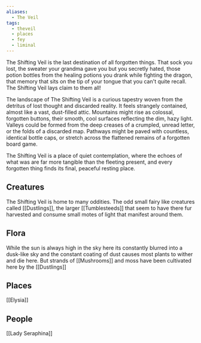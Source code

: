 ```yaml
---
aliases:
  - The Veil
tags:
  - theveil
  - places
  - fey
  - liminal
---
```

The Shifting Veil is the last destination of all forgotten things. That sock you lost, the sweater your grandma gave you but you secretly hated, those potion bottles from the healing potions you drank while fighting the dragon, that memory that sits on the tip of your tongue that you can't quite recall. The Shifting Veil lays claim to them all! 

The landscape of The Shifting Veil is a curious tapestry woven from the detritus of lost thought and discarded reality. It feels strangely contained, almost like a vast, dust-filled attic. Mountains might rise as colossal, forgotten buttons, their smooth, cool surfaces reflecting the dim, hazy light. Valleys could be formed from the deep creases of a crumpled, unread letter, or the folds of a discarded map. Pathways might be paved with countless, identical bottle caps, or stretch across the flattened remains of a forgotten board game.

The Shifting Veil is a place of quiet contemplation, where the echoes of what was are far more tangible than the fleeting present, and every forgotten thing finds its final, peaceful resting place.

## Creatures
The Shifting Veil is home to many oddities. The odd small fairy like creatures called [[Dustlings]], the larger [[Tumblesteeds]] that seem to have there fur harvested and consume small motes of light that manifest around them. 

## Flora
While the sun is always high in the sky here its constantly blurred into a dusk-like sky and the constant coating of dust causes most plants to wither and die here. But strands of [[Mushrooms]] and moss have been cultivated here by the [[Dustlings]]

## Places
[[Elysia]]

## People
[[Lady Seraphina]]